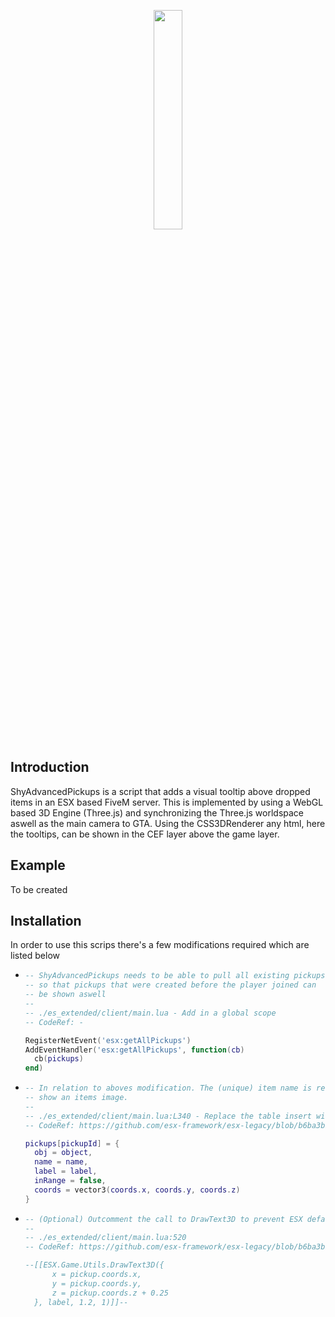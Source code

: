 <p align="center">
  <img src="https://i.imgur.com/lr6Ug50.png" width="30%"/>
</p>

## Introduction
ShyAdvancedPickups is a script that adds a visual tooltip above dropped items in an
ESX based FiveM server. This is implemented by using a WebGL based 3D Engine (Three.js) and synchronizing the Three.js worldspace aswell as the main camera to GTA. Using the CSS3DRenderer any html, here the tooltips, can be shown in the CEF layer above the game layer.

## Example
To be created

## Installation
In order to use this scrips there's a few modifications required which are listed below  
  

- ```lua 
  -- ShyAdvancedPickups needs to be able to pull all existing pickups,
  -- so that pickups that were created before the player joined can 
  -- be shown aswell 
  -- 
  -- ./es_extended/client/main.lua - Add in a global scope
  -- CodeRef: -

  RegisterNetEvent('esx:getAllPickups')
  AddEventHandler('esx:getAllPickups', function(cb) 
	cb(pickups)
  end)
  ```

- ```lua 
  -- In relation to aboves modification. The (unique) item name is required to
  -- show an items image.
  --
  -- ./es_extended/client/main.lua:L340 - Replace the table insert with (Added `name` here)
  -- CodeRef: https://github.com/esx-framework/esx-legacy/blob/b6ba3bb294d1d9cba53859c6dbd3b1d1a57f48a4/%5Besx%5D/es_extended/client/main.lua#L340

  pickups[pickupId] = {
	obj = object,
	name = name, 
	label = label,
	inRange = false,
	coords = vector3(coords.x, coords.y, coords.z)
  }
  ```

- ```lua 
  -- (Optional) Outcomment the call to DrawText3D to prevent ESX default pickup texts
  --
  -- ./es_extended/client/main.lua:520 
  -- CodeRef: https://github.com/esx-framework/esx-legacy/blob/b6ba3bb294d1d9cba53859c6dbd3b1d1a57f48a4/%5Besx%5D/es_extended/client/main.lua#L520

  --[[ESX.Game.Utils.DrawText3D({
		x = pickup.coords.x,
		y = pickup.coords.y,
		z = pickup.coords.z + 0.25
	}, label, 1.2, 1)]]--
  ```
